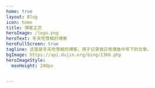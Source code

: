 ```yaml
---
home: true
layout: Blog
icon: home
title: 博客主页
heroImage: /logo.png
heroText: 冬天吃雪糕的博客
heroFullScreen: true
tagline: 这里是冬天吃雪糕的博客。用于记录我日常摸鱼中写下的文章。
bgImage: https://api.dujin.org/bing/1366.php
heroImageStyle: 
  maxHeight: 240px


---
```


<style>
.blog-hero {
  color: #fff;
  text-shadow: -1px 1px 0 rgba(0 0 0 / 60%), 1px 1px 0 rgba(0 0 0 / 60%);
}

</style>